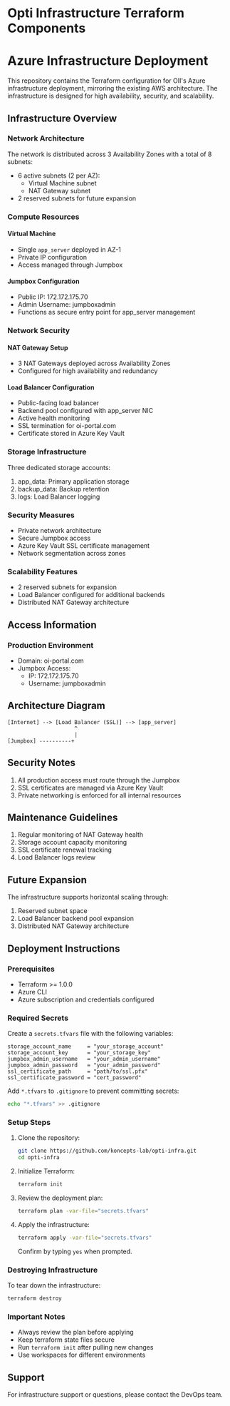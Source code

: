 # Opti Infrastructure Terraform Components
# Azure Infrastructure Deployment

This repository contains the Terraform configuration for OII's Azure infrastructure deployment, mirroring the existing AWS architecture. The infrastructure is designed for high availability, security, and scalability.

## Infrastructure Overview

### Network Architecture

The network is distributed across 3 Availability Zones with a total of 8 subnets:
- 6 active subnets (2 per AZ):
  - Virtual Machine subnet
  - NAT Gateway subnet
- 2 reserved subnets for future expansion

### Compute Resources

#### Virtual Machine
- Single `app_server` deployed in AZ-1
- Private IP configuration
- Access managed through Jumpbox

#### Jumpbox Configuration
- Public IP: 172.172.175.70
- Admin Username: jumpboxadmin
- Functions as secure entry point for app_server management

### Network Security

#### NAT Gateway Setup
- 3 NAT Gateways deployed across Availability Zones
- Configured for high availability and redundancy

#### Load Balancer Configuration
- Public-facing load balancer
- Backend pool configured with app_server NIC
- Active health monitoring
- SSL termination for oi-portal.com
- Certificate stored in Azure Key Vault

### Storage Infrastructure

Three dedicated storage accounts:
1. app_data: Primary application storage
2. backup_data: Backup retention
3. logs: Load Balancer logging

### Security Measures

- Private network architecture
- Secure Jumpbox access
- Azure Key Vault SSL certificate management
- Network segmentation across zones

### Scalability Features

- 2 reserved subnets for expansion
- Load Balancer configured for additional backends
- Distributed NAT Gateway architecture

## Access Information

### Production Environment
- Domain: oi-portal.com
- Jumpbox Access:
  - IP: 172.172.175.70
  - Username: jumpboxadmin

## Architecture Diagram

```
[Internet] --> [Load Balancer (SSL)] --> [app_server]
                     ^
                     |
[Jumpbox] ----------+
```

## Security Notes

1. All production access must route through the Jumpbox
2. SSL certificates are managed via Azure Key Vault
3. Private networking is enforced for all internal resources

## Maintenance Guidelines

1. Regular monitoring of NAT Gateway health
2. Storage account capacity monitoring
3. SSL certificate renewal tracking
4. Load Balancer logs review

## Future Expansion

The infrastructure supports horizontal scaling through:
1. Reserved subnet space
2. Load Balancer backend pool expansion
3. Distributed NAT Gateway architecture

## Deployment Instructions

### Prerequisites
- Terraform >= 1.0.0
- Azure CLI
- Azure subscription and credentials configured

### Required Secrets
Create a `secrets.tfvars` file with the following variables:
```hcl
storage_account_name     = "your_storage_account"
storage_account_key      = "your_storage_key"
jumpbox_admin_username   = "your_admin_username"
jumpbox_admin_password   = "your_admin_password"
ssl_certificate_path     = "path/to/ssl.pfx"
ssl_certificate_password = "cert_password"
```

Add `*.tfvars` to `.gitignore` to prevent committing secrets:
```bash
echo "*.tfvars" >> .gitignore
```

### Setup Steps
1. Clone the repository:
   ```bash
   git clone https://github.com/koncepts-lab/opti-infra.git
   cd opti-infra
   ```

2. Initialize Terraform:
   ```bash
   terraform init
   ```

3. Review the deployment plan:
   ```bash
   terraform plan -var-file="secrets.tfvars"
   ```

4. Apply the infrastructure:
   ```bash
   terraform apply -var-file="secrets.tfvars"
   ```
   Confirm by typing `yes` when prompted.

### Destroying Infrastructure
To tear down the infrastructure:
```bash
terraform destroy
```

### Important Notes
- Always review the plan before applying
- Keep terraform state files secure
- Run `terraform init` after pulling new changes
- Use workspaces for different environments

## Support

For infrastructure support or questions, please contact the DevOps team.
